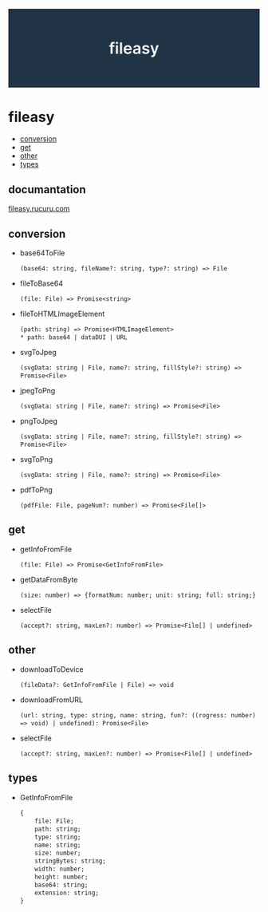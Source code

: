 ![media](https://raw.githubusercontent.com/NAKAK10/fileasy/main/docs/public/media-dark.png)

# fileasy

- [conversion](#conversion)
- [get](#get)
- [other](#other)
- [types](#types)

## documantation

[fileasy.rucuru.com](https://fileasy.rucuru.com/)

## conversion

- base64ToFile
  ```text
  (base64: string, fileName?: string, type?: string) => File
  ```
- fileToBase64
  ```text
  (file: File) => Promise<string>
  ```
- fileToHTMLImageElement
  ```text
  (path: string) => Promise<HTMLImageElement>
  * path: base64 | dataDUI | URL
  ```
- svgToJpeg
  ```text
  (svgData: string | File, name?: string, fillStyle?: string) => Promise<File>
  ```
- jpegToPng
  ```text
  (svgData: string | File, name?: string) => Promise<File>
  ```
- pngToJpeg
  ```text
  (svgData: string | File, name?: string, fillStyle?: string) => Promise<File>
  ```
- svgToPng
  ```text
  (svgData: string | File, name?: string) => Promise<File>
  ```
- pdfToPng
  ```text
  (pdfFile: File, pageNum?: number) => Promise<File[]>
  ```

## get

- getInfoFromFile

  ```text
  (file: File) => Promise<GetInfoFromFile>
  ```

- getDataFromByte
  ```text
  (size: number) => {formatNum: number; unit: string; full: string;}
  ```
- selectFile
  ```text
  (accept?: string, maxLen?: number) => Promise<File[] | undefined>
  ```

## other

- downloadToDevice

  ```text
  (fileData?: GetInfoFromFile | File) => void
  ```

- downloadFromURL

  ```text
  (url: string, type: string, name: string, fun?: ((rogress: number) => void) | undefined): Promise<File>
  ```

- selectFile
  ```text
  (accept?: string, maxLen?: number) => Promise<File[] | undefined>
  ```

## types

- GetInfoFromFile

  ```text
  {
      file: File;
      path: string;
      type: string;
      name: string;
      size: number;
      stringBytes: string;
      width: number;
      height: number;
      base64: string;
      extension: string;
  }
  ```

